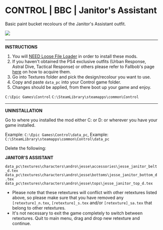 # CONTROL | BBC | Janitor's Assistant
Basic paint bucket recolours of the Janitor's Assistant outfit.

<img src="https://imgur.com/hCI8rkg.png">

------

**INSTRUCTIONS**

1) You will <a href="https://www.nexusmods.com/control/mods/11">NEED Loose File Loader</a> in order to install these mods.
2) If you haven't obtained the PS4 exclusive outfits (Urban Response, Astral Dive, Tactical Response) or others please refer to Fallbob's page <a href="https://www.nexusmods.com/control/mods/33">here</a> on how to acquire them.
3) Go into Textures folder and pick the design/recolour you want to use.
4) Copy and paste `data_pc` into your Control game folder.
5) Changes should be applied, from there boot up your game and enjoy.

`C:\Epic Games\Control`
`C:\SteamLibrary\steamapps\common\Control`

------

**UNINSTALLATION**
<p>Go to where you installed the mod either C: or D: or wherever you have your game installed.</p>

Example: `C:\Epic Games\Control\data_pc`,
Example: `C:\SteamLibrary\steamapps\common\Control\data_pc`

Delete the following:

**JANITOR'S ASSISTANT**

`data_pc\textures\characters\andro\jesse\accessories\jesse_janitor_belt_d.tex`
`data_pc\textures\characters\andro\jesse\bottoms\jesse_janitor_bottom_d.tex`
`data_pc\textures\characters\andro\jesse\tops\jesse_janitor_top_d.tex`

- Please note that these retextures will conflict with other retextures listed above, so please make sure that you have removed any `[retexture]_n.tex`, `[retexture]_s.tex` and/or `[retexture]_sa.tex` that belong to other retextures.
- It's not necessary to exit the game completely to switch between retextures. Quit to main menu, drag and drop new retexture and continue.
